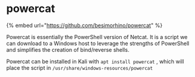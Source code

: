 # powercat

{% embed url="https://github.com/besimorhino/powercat" %}

Powercat is essentially the PowerShell version of Netcat. It is a script we can download to a Windows host to leverage the strengths of PowerShell and simplifies the creation of bind/reverse shells.

Powercat can be installed in Kali with `apt install powercat` , which will place the script in `/usr/share/windows-resources/powercat`

















